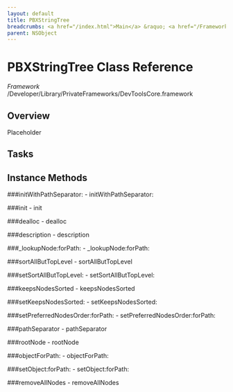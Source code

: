 ```yaml
---
layout: default
title: PBXStringTree
breadcrumbs: <a href="/index.html">Main</a> &raquo; <a href="/Frameworks.html">Framework</a> &raquo; <a href="/Frameworks/DevToolsCore.html">DevToolsCore</a> &raquo; PBXStringTree
parent: NSObject 
---
```

# PBXStringTree Class Reference

*Framework* /Developer/Library/PrivateFrameworks/DevToolsCore.framework

## Overview

Placeholder

## Tasks

## Instance Methods

<a name="-initWithPathSeparator:"></a>
###initWithPathSeparator:
    - initWithPathSeparator:

<a name="-init"></a>
###init
    - init

<a name="-dealloc"></a>
###dealloc
    - dealloc

<a name="-description"></a>
###description
    - description

<a name="-_lookupNode:forPath:"></a>
###_lookupNode:forPath:
    - _lookupNode:forPath:

<a name="-sortAllButTopLevel"></a>
###sortAllButTopLevel
    - sortAllButTopLevel

<a name="-setSortAllButTopLevel:"></a>
###setSortAllButTopLevel:
    - setSortAllButTopLevel:

<a name="-keepsNodesSorted"></a>
###keepsNodesSorted
    - keepsNodesSorted

<a name="-setKeepsNodesSorted:"></a>
###setKeepsNodesSorted:
    - setKeepsNodesSorted:

<a name="-setPreferredNodesOrder:forPath:"></a>
###setPreferredNodesOrder:forPath:
    - setPreferredNodesOrder:forPath:

<a name="-pathSeparator"></a>
###pathSeparator
    - pathSeparator

<a name="-rootNode"></a>
###rootNode
    - rootNode

<a name="-objectForPath:"></a>
###objectForPath:
    - objectForPath:

<a name="-setObject:forPath:"></a>
###setObject:forPath:
    - setObject:forPath:

<a name="-removeAllNodes"></a>
###removeAllNodes
    - removeAllNodes

